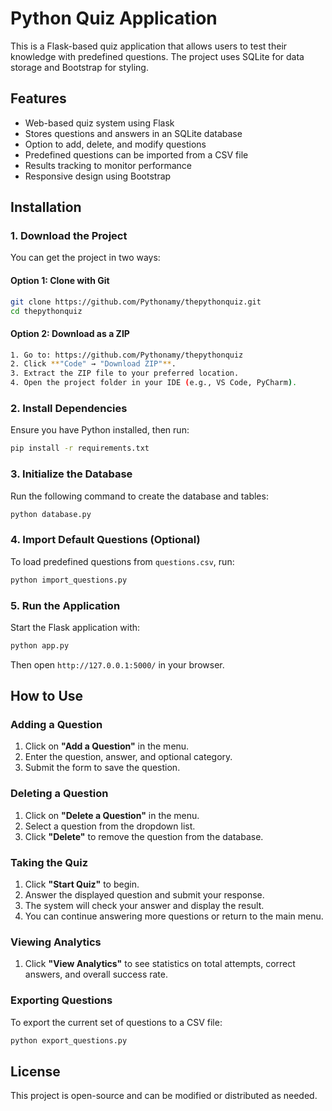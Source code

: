 # Python Quiz Application 

This is a Flask-based quiz application that allows users to test their knowledge with predefined questions. The project uses SQLite for data storage and Bootstrap for styling.

## Features

- Web-based quiz system using Flask
- Stores questions and answers in an SQLite database
- Option to add, delete, and modify questions
- Predefined questions can be imported from a CSV file
- Results tracking to monitor performance
- Responsive design using Bootstrap

## Installation

### 1. Download the Project

You can get the project in two ways:

#### **Option 1: Clone with Git**

```sh
git clone https://github.com/Pythonamy/thepythonquiz.git
cd thepythonquiz
```

#### **Option 2: Download as a ZIP**
```sh
1. Go to: https://github.com/Pythonamy/thepythonquiz
2. Click **"Code" → "Download ZIP"**.
3. Extract the ZIP file to your preferred location.
4. Open the project folder in your IDE (e.g., VS Code, PyCharm).
```

### 2. Install Dependencies

Ensure you have Python installed, then run:

```sh
pip install -r requirements.txt
```

### 3. Initialize the Database

Run the following command to create the database and tables:

```sh
python database.py
```

### 4. Import Default Questions (Optional)

To load predefined questions from `questions.csv`, run:

```sh
python import_questions.py
```

### 5. Run the Application

Start the Flask application with:

```sh
python app.py
```

Then open `http://127.0.0.1:5000/` in your browser.

## How to Use

### Adding a Question

1. Click on **"Add a Question"** in the menu.
2. Enter the question, answer, and optional category.
3. Submit the form to save the question.

### Deleting a Question

1. Click on **"Delete a Question"** in the menu.
2. Select a question from the dropdown list.
3. Click **"Delete"** to remove the question from the database.

### Taking the Quiz

1. Click **"Start Quiz"** to begin.
2. Answer the displayed question and submit your response.
3. The system will check your answer and display the result.
4. You can continue answering more questions or return to the main menu.

### Viewing Analytics

1. Click **"View Analytics"** to see statistics on total attempts, correct answers, and overall success rate.

### Exporting Questions

To export the current set of questions to a CSV file:

```sh
python export_questions.py
```

## License

This project is open-source and can be modified or distributed as needed.




